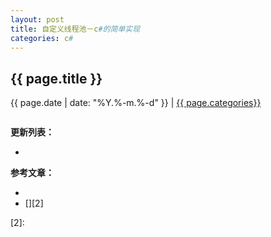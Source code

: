 ```yaml
---
layout: post
title: 自定义线程池－c#的简单实现
categories: c#
---
```


## {{ page.title }}

{{ page.date | date: "%Y.%-m.%-d" }} | <a href="/archive#{{ page.categories }}">{{ page.categories}}</a>


```

```

**更新列表：**

*



**参考文章：**

* [][1]
* [][2]

[1]: https://bbs.csdn.net/topics/60339596
[2]: 